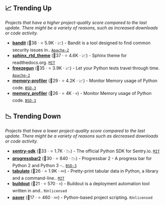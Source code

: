 ## 📈 Trending Up

_Projects that have a higher project-quality score compared to the last update. There might be a variety of reasons, such as increased downloads or code activity._

- <b><a href="https://github.com/PyCQA/bandit">bandit</a></b> (🥇38 ·  ⭐ 5.9K · 📈) - Bandit is a tool designed to find common security issues in.. <code><a href="http://bit.ly/3nYMfla">Apache-2</a></code>
- <b><a href="https://github.com/readthedocs/sphinx_rtd_theme">sphinx_rtd_theme</a></b> (🥈37 ·  ⭐ 4.6K · 📈) - Sphinx theme for readthedocs.org. <code><a href="http://bit.ly/34MBwT8">MIT</a></code> <code><img src="https://www.sphinx-doc.org/en/master/_static/favicon.svg" style="display:inline;" width="13" height="13"></code>
- <b><a href="https://github.com/spulec/freezegun">freezegun</a></b> (🥈35 ·  ⭐ 3.9K · 📈) - Let your Python tests travel through time. <code><a href="http://bit.ly/3nYMfla">Apache-2</a></code>
- <b><a href="https://github.com/pythonprofilers/memory_profiler">memory-profiler</a></b> (🥈29 ·  ⭐ 4.2K · 📈) - Monitor Memory usage of Python code. <code><a href="http://bit.ly/3aKzpTv">BSD-3</a></code>
- <b><a href="https://github.com/fabianp/memory_profiler">memory_profiler</a></b> (🥉26 ·  ⭐ 4K · 💀) - Monitor Memory usage of Python code. <code><a href="http://bit.ly/3aKzpTv">BSD-3</a></code>

## 📉 Trending Down

_Projects that have a lower project-quality score compared to the last update. There might be a variety of reasons such as decreased downloads or code activity._

- <b><a href="https://github.com/getsentry/sentry-python">sentry-sdk</a></b> (🥈33 ·  ⭐ 1.7K · 📉) - The official Python SDK for Sentry.io. <code><a href="http://bit.ly/34MBwT8">MIT</a></code>
- <b><a href="https://github.com/wolph/python-progressbar">progressbar2</a></b> (🥉30 ·  ⭐ 840 · 📉) - Progressbar 2 - A progress bar for Python 2 and Python 3 -.. <code><a href="http://bit.ly/3aKzpTv">BSD-3</a></code>
- <b><a href="https://github.com/astanin/python-tabulate">tabulate</a></b> (🥉26 ·  ⭐ 1.9K · 💤) - Pretty-print tabular data in Python, a library and a command-line.. <code><a href="http://bit.ly/34MBwT8">MIT</a></code>
- <b><a href="https://github.com/buildout/buildout">buildout</a></b> (🥉21 ·  ⭐ 570 · 💀) - Buildout is a deployment automation tool written in and.. <code>❗Unlicensed</code>
- <b><a href="https://github.com/paver/paver">paver</a></b> (🥉17 ·  ⭐ 460 · 💤) - Python-based project scripting. <code>❗Unlicensed</code>

